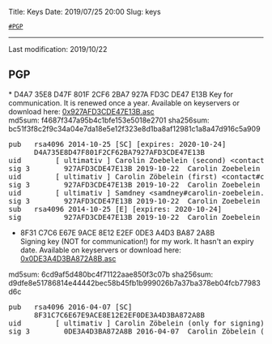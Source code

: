 Title:          Keys
Date:           2019/07/25 20:00
Slug:           keys

<code><a href="/keys.html#PGP">\#PGP</a></code>

<hr />

Last modification: 2019/10/22

<h2 id="PGP">PGP</h2>
* D4A7 35E8 D47F 801F 2CF6 2BA7 927A FD3C DE47 E13B  
Key for communication. It is renewed once a year. Available on keyservers or download here: <a href="/files/D4A735E8D47F801F2CF62BA7927AFD3CDE47E13B.asc" title="Public key: D4A735E8D47F801F2CF62BA7927AFD3CDE47E13B.asc" target="_blank">0x927AFD3CDE47E13B.asc</a>  
<div class="little-information-keys">
md5sum: f4687f347a95b4c1bfe153e5018e2701  
sha256sum: bc51f3f8c2f9c34a04e7da18e5e12f323e8d1ba8af12981c1a8a47d916c5a909
</div>
<div class="little-information-keys-sigs">
<pre>
pub   rsa4096 2014-10-25 [SC] [expires: 2020-10-24]
      D4A735E8D47F801F2CF62BA7927AFD3CDE47E13B
uid        [ ultimativ ] Carolin Zoebelein (second) &lt;contact#carolin-zoebelein.de&gt;
sig 3        927AFD3CDE47E13B 2019-10-22  Carolin Zoebelein (second) &lt;contact#carolin-zoebelein.de&gt;
uid        [ ultimativ ] Carolin Zöbelein (first) &lt;contact#carolin-zoebelein.de&gt;
sig 3        927AFD3CDE47E13B 2019-10-22  Carolin Zoebelein (second) &lt;contact#carolin-zoebelein.de&gt;
uid        [ ultimativ ] Samdney &lt;samdney#carolin-zoebelein.de&gt;
sig 3        927AFD3CDE47E13B 2019-10-22  Carolin Zoebelein (second) &lt;contact#carolin-zoebelein.de&gt;
sub   rsa4096 2014-10-25 [E] [expires: 2020-10-24]
sig          927AFD3CDE47E13B 2019-10-22  Carolin Zoebelein (second) &lt;contact#carolin-zoebelein.de&gt;
</pre>
</div>

* 8F31 C7C6 E67E 9ACE 8E12 E2EF 0DE3 A4D3 BA87 2A8B  
Signing key (NOT for communication!) for my work. It hasn't an expiry date. Available on keyservers or download here: <a href="/files/8F31C7C6E67E9ACE8E12E2EF0DE3A4D3BA872A8B.asc" title="Public key: 8F31C7C6E67E9ACE8E12E2EF0DE3A4D3BA872A8B.asc" target="_blank">0x0DE3A4D3BA872A8B.asc</a>  
<div class="little-information-keys">
md5sum: 6cd9af5d480bc4f71122aae850f3c07b  
sha256sum: d9dfe8e51786814e44442bec58b45fb1b999026b7a37ba378eb04fcb77983d6c
</div>
<div class="little-information-keys-sigs">
<pre>
pub   rsa4096 2016-04-07 [SC]
      8F31C7C6E67E9ACE8E12E2EF0DE3A4D3BA872A8B
uid        [ ultimativ ] Carolin Zöbelein (only for signing) &lt;contact#carolin-zoebelein.de&gt;
sig 3        0DE3A4D3BA872A8B 2016-04-07  Carolin Zöbelein (only for signing) &lt;contact#carolin-zoebelein.de&gt;
</pre>
</div>
